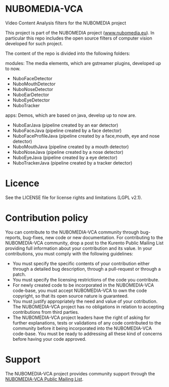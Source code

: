 # NUBOMEDIA-VCA
Video Content Analysis filters for the NUBOMEDIA project

This project is part of the NUBOMEDIA project (www.nubomedia.eu). 
In particular this repo includes the open source filters of computer vision developed for such project.

The content of the repo is divided into the following folders:

modules:  The media elements, which are gstreamer plugins,  developed up to now.

  - NuboFaceDetector
  - NuboMouthDetector
  - NuboNoseDetector
  - NuboEarDetector
  - NuboEyeDetector
  - NuboTracker

apps: Demos, which are based on java, develop up to now are.

  - NuboEarJava          (pipeline created by an ear detector)
  - NuboFaceJava         (pipeline created by a face detector)
  - NuboFaceProfileJava  (pipeline created by a face,mouth, eye and nose detector)
  - NuboMouthJava        (pipeline created by a mouth detector)
  - NuboNoseJava         (pipeline created by a nose detector)
  - NuboEyeJava          (pipeline created by a eye detector)
  - NuboTrackerJava      (pipeline created by a tracker detector)


# Licence

See the LICENSE file for license rights and limitations (LGPL v2.1).

# Contribution policy

You can contribute to the NUBOMEDIA-VCA community through bug-reports, bug-fixes, new code or new documentation. 
For contributing to the NUBOMEDIA-VCA community, drop a post to the Kurento Public Mailing List providing full 
information about your contribution and its value. In your contributions, you must comply with the following guidelines:

  - You must specify the specific contents of your contribution either through a detailed bug description, through a 
    pull-request or through a patch.
  - You must specify the licensing restrictions of the code you contribute.
  - For newly created code to be incorporated in the NUBOMEDIA-VCA code-base, you must accept NUBOMEDIA-VCA to own the code 
    copyright, so that its open source nature is guaranteed.
  - You must justify appropriately the need and value of your cotribution. The NUBOMEDIA-VCA project has no obligations in 
    relation to accepting contributions from third parties.
  - The NUBOMEDIA-VCA project leaders have the right of asking for further explanations, tests or validations of any code 
    contributed to the community before it being incorporated into the NUBOMEDIA-VCA code-base. You must be ready to addressing 
    all these kind of concerns before having your code approved.

# Support

The NUBOMEDIA-VCA project provides community support through the [NUBOMEDIA-VCA Public Mailing List].

[NUBOMEDIA-VCA Public Mailing List]: https://groups.google.com/d/forum/nubomedia-vca

